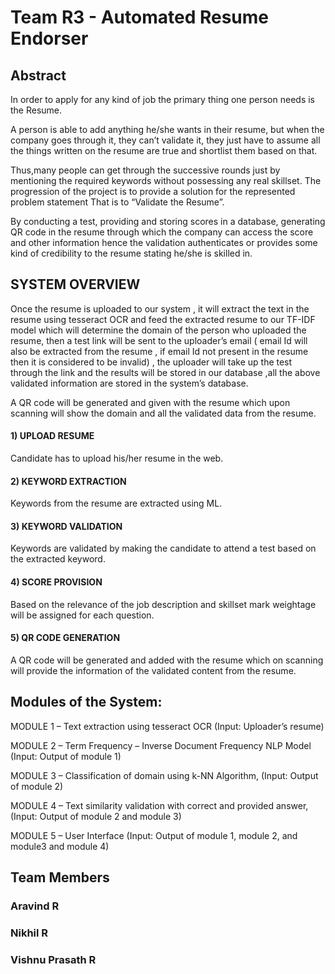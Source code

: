 # Team R3 - Automated Resume Endorser

## Abstract
In order to apply for any kind of job the primary thing one person needs is the Resume.

A person is able to add anything he/she wants in their resume, but when the company goes through it, they can’t validate it,
they just have to assume all the things written on the resume are true and shortlist them based on that.

Thus,many people can get through the successive rounds just by mentioning the required keywords without possessing any real skillset.
The progression  of the project is to provide a solution for the represented problem statement That is to “Validate the Resume”. 

By conducting a test, providing and storing scores in a database, generating QR code in the resume through which the company can access 
the score and other information hence the validation authenticates or
provides some kind of credibility to the resume stating he/she is skilled in.

## SYSTEM OVERVIEW
Once the resume is uploaded to our system , it will extract the text in the resume using tesseract OCR and
feed the extracted resume to our TF-IDF model which will determine the domain of the person who uploaded
the resume, then a test link will be sent to the uploader’s email ( email Id will also be extracted from the resume ,
if email Id not present in the resume then it is considered to be invalid) , the uploader will take up the test through
the link and the results will be stored in our database ,all the above validated information are stored in the
system’s database.

A QR code will be generated and given with the
resume which upon scanning will show the domain and
all the validated data from the resume.

#### 1) UPLOAD RESUME

Candidate has to upload his/her resume in the web.

#### 2) KEYWORD EXTRACTION

Keywords from the resume are extracted using ML.

#### 3) KEYWORD VALIDATION

Keywords are validated by making the candidate to attend a test based on the extracted keyword.

#### 4) SCORE PROVISION

Based on the relevance of the job description and skillset mark weightage will be assigned for each question.

#### 5) QR CODE GENERATION

A QR code will be generated and added with the resume which on scanning will provide the information of the validated content from the resume.


## Modules of the System:

MODULE 1 – Text extraction using tesseract OCR (Input: Uploader’s resume)

MODULE 2 – Term Frequency – Inverse Document Frequency NLP Model (Input: Output of module 1)

MODULE 3 – Classification of domain using k-NN Algorithm, (Input: Output of module 2)

MODULE 4 – Text similarity validation with correct and provided answer, (Input: Output of module 2 and module 3)

MODULE 5 – User Interface (Input: Output of module 1, module 2, and module3 and module 4)


## Team Members
### Aravind R 
### Nikhil R 
### Vishnu Prasath R
